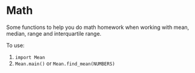 # Math

Some functions to help you do math homework when working with mean, median, range and interquartile range.

To use:

<ol>
  <li><code>import Mean</code></li>
  <li><code>Mean.main()</code> or <code>Mean.find_mean(NUMBERS)</code></li>
</ol>
